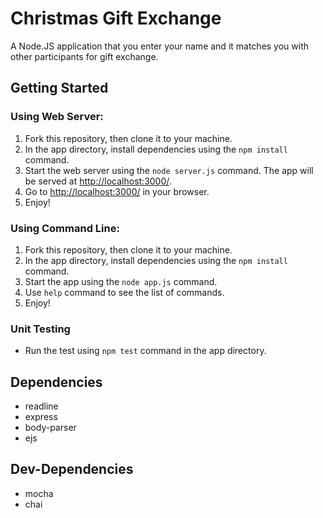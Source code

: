# Christmas Gift Exchange

A Node.JS application that you enter your name and it matches you with other participants for gift exchange.

## Getting Started

### Using Web Server:
1. Fork this repository, then clone it to your machine.
2. In the app directory, install dependencies using the `npm install` command.
3. Start the web server using the `node server.js` command. The app will be served at <http://localhost:3000/>.
4. Go to <http://localhost:3000/> in your browser.
5. Enjoy!

### Using Command Line:
1. Fork this repository, then clone it to your machine.
2. In the app directory, install dependencies using the `npm install` command.
3. Start the app using the `node app.js` command.
4. Use `help` command to see the list of commands.
5. Enjoy!

### Unit Testing
- Run the test using `npm test` command in the app directory.

## Dependencies
- readline
- express
- body-parser
- ejs

## Dev-Dependencies
- mocha
- chai
